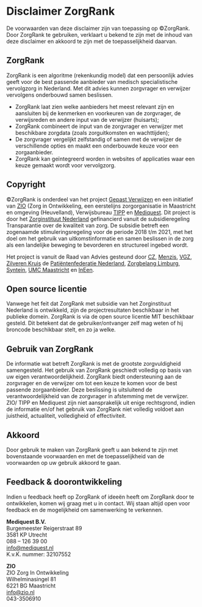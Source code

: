 # Disclaimer ZorgRank

De voorwaarden van deze disclaimer zijn van toepassing op ©ZorgRank. Door ZorgRank te gebruiken, verklaart u bekend te zijn met de inhoud van deze disclaimer en akkoord te zijn met de toepasselijkheid daarvan.

## ZorgRank

ZorgRank is een algoritme (rekenkundig model) dat een persoonlijk advies geeft voor de best passende aanbieder van medisch specialistische vervolgzorg in Nederland. Met dit advies kunnen zorgvrager en verwijzer vervolgens onderbouwd samen beslissen. 
- ZorgRank laat zien welke aanbieders het meest relevant zijn en aansluiten bij de kenmerken en voorkeuren van de zorgvrager, de verwijsreden en andere input van de verwijzer (huisarts);
- ZorgRank combineert de input van de zorgvrager en verwijzer met beschikbare zorgdata (zoals zorguitkomsten en wachttijden);
- De zorgvrager vergelijkt zelfstandig of samen met de verwijzer de verschillende opties en maakt een onderbouwde keuze voor een zorgaanbieder.
- ZorgRank kan geïntegreerd worden in websites of applicaties waar een keuze gemaakt wordt voor vervolgzorg.

## Copyright

©ZorgRank is onderdeel van het project [Gepast Verwijzen][1] en een initiatief van [ZIO][2] (Zorg in Ontwikkeling, een eerstelijns zorgorganisatie in Maastricht en omgeving (Heuvelland), Verwijsbureau [TIPP][3] en [Mediquest][4]. Dit project is door het [Zorginstituut Nederland][5] gefinancierd vanuit de subsidieregeling Transparantie over de kwaliteit van zorg. De subsidie betreft een zogenaamde stimuleringsregeling voor de periode 2018 t/m 2021, met het doel om het gebruik van uitkomstinformatie en samen beslissen in de zorg als een landelijke beweging te bevorderen en structureel ingebed wordt.

Het project is vanuit de Raad van Advies gesteund door [CZ][6], [Menzis][7], [VGZ][8], [Zilveren Kruis][9] de [Patiëntenfederatie Nederland][10], [Zorgbelang Limburg][11], [Syntein][12], [UMC Maastricht][13] en [InEen][14].

[1]: http://www.gepastverwijzen.nl/
[2]: https://www.zio.nl/
[3]: https://tipp.nl/
[4]: https://home.mediquest.nl/
[5]: https://www.zorginstituutnederland.nl/
[6]: https://www.cz.nl/
[7]: https://www.menzis.nl/
[8]: https://www.vgz.nl/
[9]: https://www.zilverenkruis.nl
[10]: https://www.patientenfederatie.nl/
[11]: https://www.burgerkrachtlimburg.nl/
[12]: https://www.syntein.nl/
[13]: https://www.mumc.nl/
[14]: https://ineen.nl/


## Open source licentie

Vanwege het feit dat ZorgRank met subsidie van het Zorginstituut Nederland is ontwikkeld, zijn de projectresultaten beschikbaar in het publieke domein. ZorgRank is via de open source licentie MIT beschikbaar gesteld. Dit betekent dat de gebruiker/ontvanger zelf mag weten of hij broncode beschikbaar stelt, en zo ja welke.

## Gebruik van ZorgRank

De informatie wat betreft ZorgRank is met de grootste zorgvuldigheid samengesteld. Het gebruik van ZorgRank geschiedt volledig op basis van uw eigen verantwoordelijkheid. ZorgRank biedt ondersteuning aan de zorgvrager en de verwijzer om tot een keuze te komen voor de best passende zorgaanbieder. Deze beslissing is uitsluitend de verantwoordelijkheid van de zorgvrager in afstemming met de verwijzer.
ZIO/ TIPP en Mediquest zijn niet aansprakelijk uit enige rechtsgrond, indien de informatie en/of het gebruik van ZorgRank niet volledig voldoet aan juistheid, actualiteit, volledigheid of effectiviteit.

## Akkoord

Door gebruik te maken van ZorgRank geeft u aan bekend te zijn met bovenstaande voorwaarden en met de toepasselijkheid van de voorwaarden op uw gebruik akkoord te gaan.

## Feedback & doorontwikkeling

Indien u feedback heeft op ZorgRank of ideeën heeft om ZorgRank door te ontwikkelen, komen wij graag met u in contact. Wij staan altijd open voor feedback en de mogelijkheid om samenwerking te verkennen. 

**Mediquest B.V.**  
Burgemeester Reigerstraat 89  
3581 KP Utrecht  
088 – 126 39 00  
[info@mediquest.nl](mailto:info@mediquest.nl)  
K.v.K. nummer: 32107552

**ZIO**  
ZIO Zorg In Ontwikkeling  
Wilhelminasingel 81  
6221 BG Maastricht  
[info@zio.nl](mailto:info@zio.nl)  
043-3506910

